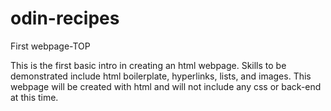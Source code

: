 # odin-recipes
First webpage-TOP

This is the first basic intro in creating an html 
webpage.  Skills to be demonstrated include html boilerplate, hyperlinks, lists, and images.  This webpage will be created with html and will not include any css or back-end at this time.